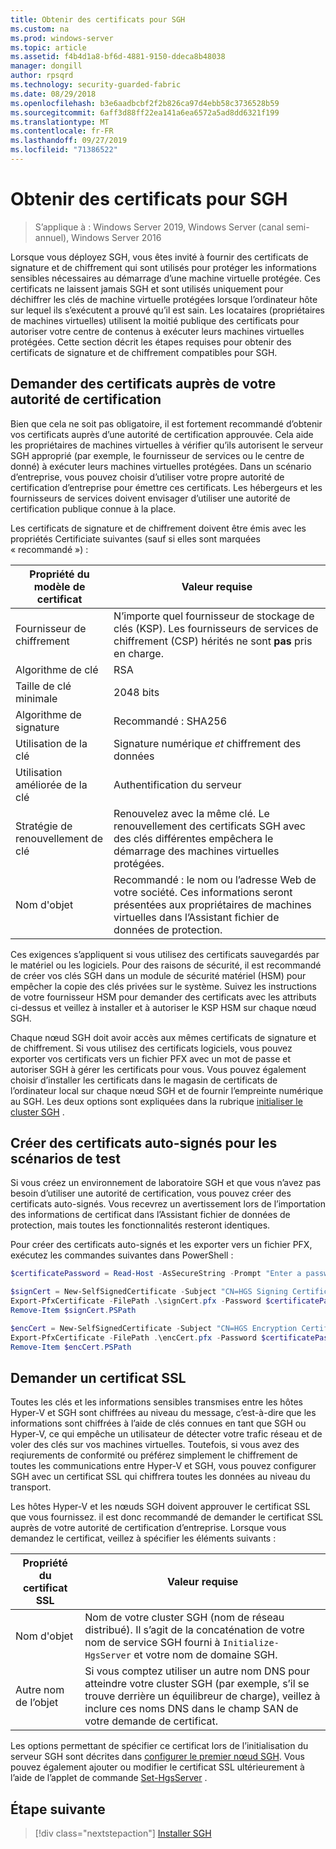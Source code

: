 ```yaml
---
title: Obtenir des certificats pour SGH
ms.custom: na
ms.prod: windows-server
ms.topic: article
ms.assetid: f4b4d1a8-bf6d-4881-9150-ddeca8b48038
manager: dongill
author: rpsqrd
ms.technology: security-guarded-fabric
ms.date: 08/29/2018
ms.openlocfilehash: b3e6aadbcbf2f2b826ca97d4ebb58c3736528b59
ms.sourcegitcommit: 6aff3d88ff22ea141a6ea6572a5ad8dd6321f199
ms.translationtype: MT
ms.contentlocale: fr-FR
ms.lasthandoff: 09/27/2019
ms.locfileid: "71386522"
---
```

# <a name="obtain-certificates-for-hgs"></a>Obtenir des certificats pour SGH

>S’applique à : Windows Server 2019, Windows Server (canal semi-annuel), Windows Server 2016

Lorsque vous déployez SGH, vous êtes invité à fournir des certificats de signature et de chiffrement qui sont utilisés pour protéger les informations sensibles nécessaires au démarrage d’une machine virtuelle protégée.
Ces certificats ne laissent jamais SGH et sont utilisés uniquement pour déchiffrer les clés de machine virtuelle protégées lorsque l’ordinateur hôte sur lequel ils s’exécutent a prouvé qu’il est sain.
Les locataires (propriétaires de machines virtuelles) utilisent la moitié publique des certificats pour autoriser votre centre de contenus à exécuter leurs machines virtuelles protégées.
Cette section décrit les étapes requises pour obtenir des certificats de signature et de chiffrement compatibles pour SGH.

## <a name="request-certificates-from-your-certificate-authority"></a>Demander des certificats auprès de votre autorité de certification

Bien que cela ne soit pas obligatoire, il est fortement recommandé d’obtenir vos certificats auprès d’une autorité de certification approuvée.
Cela aide les propriétaires de machines virtuelles à vérifier qu’ils autorisent le serveur SGH approprié (par exemple, le fournisseur de services ou le centre de donné) à exécuter leurs machines virtuelles protégées.
Dans un scénario d’entreprise, vous pouvez choisir d’utiliser votre propre autorité de certification d’entreprise pour émettre ces certificats.
Les hébergeurs et les fournisseurs de services doivent envisager d’utiliser une autorité de certification publique connue à la place.

Les certificats de signature et de chiffrement doivent être émis avec les propriétés Certificiate suivantes (sauf si elles sont marquées « recommandé ») :

Propriété du modèle de certificat | Valeur requise 
------------------------------|----------------
Fournisseur de chiffrement               | N’importe quel fournisseur de stockage de clés (KSP). Les fournisseurs de services de chiffrement (CSP) hérités ne sont **pas** pris en charge.
Algorithme de clé                 | RSA
Taille de clé minimale              | 2048 bits
Algorithme de signature           | Recommandé : SHA256
Utilisation de la clé                     | Signature numérique *et* chiffrement des données
Utilisation améliorée de la clé            | Authentification du serveur
Stratégie de renouvellement de clé            | Renouvelez avec la même clé. Le renouvellement des certificats SGH avec des clés différentes empêchera le démarrage des machines virtuelles protégées.
Nom d'objet                  | Recommandé : le nom ou l’adresse Web de votre société. Ces informations seront présentées aux propriétaires de machines virtuelles dans l’Assistant fichier de données de protection.

Ces exigences s’appliquent si vous utilisez des certificats sauvegardés par le matériel ou les logiciels.
Pour des raisons de sécurité, il est recommandé de créer vos clés SGH dans un module de sécurité matériel (HSM) pour empêcher la copie des clés privées sur le système.
Suivez les instructions de votre fournisseur HSM pour demander des certificats avec les attributs ci-dessus et veillez à installer et à autoriser le KSP HSM sur chaque nœud SGH.

Chaque nœud SGH doit avoir accès aux mêmes certificats de signature et de chiffrement.
Si vous utilisez des certificats logiciels, vous pouvez exporter vos certificats vers un fichier PFX avec un mot de passe et autoriser SGH à gérer les certificats pour vous.
Vous pouvez également choisir d’installer les certificats dans le magasin de certificats de l’ordinateur local sur chaque nœud SGH et de fournir l’empreinte numérique au SGH.
Les deux options sont expliquées dans la rubrique [initialiser le cluster SGH](guarded-fabric-initialize-hgs.md) .

## <a name="create-self-signed-certificates-for-test-scenarios"></a>Créer des certificats auto-signés pour les scénarios de test

Si vous créez un environnement de laboratoire SGH et que vous n’avez pas besoin d’utiliser une autorité de certification, vous pouvez créer des certificats auto-signés.
Vous recevrez un avertissement lors de l’importation des informations de certificat dans l’Assistant fichier de données de protection, mais toutes les fonctionnalités resteront identiques.

Pour créer des certificats auto-signés et les exporter vers un fichier PFX, exécutez les commandes suivantes dans PowerShell :

```powershell
$certificatePassword = Read-Host -AsSecureString -Prompt "Enter a password for the PFX file"

$signCert = New-SelfSignedCertificate -Subject "CN=HGS Signing Certificate"
Export-PfxCertificate -FilePath .\signCert.pfx -Password $certificatePassword -Cert $signCert
Remove-Item $signCert.PSPath

$encCert = New-SelfSignedCertificate -Subject "CN=HGS Encryption Certificate"
Export-PfxCertificate -FilePath .\encCert.pfx -Password $certificatePassword -Cert $encCert
Remove-Item $encCert.PSPath
```

## <a name="request-an-ssl-certificate"></a>Demander un certificat SSL

Toutes les clés et les informations sensibles transmises entre les hôtes Hyper-V et SGH sont chiffrées au niveau du message, c’est-à-dire que les informations sont chiffrées à l’aide de clés connues en tant que SGH ou Hyper-V, ce qui empêche un utilisateur de détecter votre trafic réseau et de voler des clés sur vos machines virtuelles.
Toutefois, si vous avez des reqiurements de conformité ou préférez simplement le chiffrement de toutes les communications entre Hyper-V et SGH, vous pouvez configurer SGH avec un certificat SSL qui chiffrera toutes les données au niveau du transport.

Les hôtes Hyper-V et les nœuds SGH doivent approuver le certificat SSL que vous fournissez. il est donc recommandé de demander le certificat SSL auprès de votre autorité de certification d’entreprise. Lorsque vous demandez le certificat, veillez à spécifier les éléments suivants :

Propriété du certificat SSL | Valeur requise
-------------------------|---------------
Nom d'objet             | Nom de votre cluster SGH (nom de réseau distribué). Il s’agit de la concaténation de votre nom de service SGH fourni à `Initialize-HgsServer` et votre nom de domaine SGH.
Autre nom de l’objet | Si vous comptez utiliser un autre nom DNS pour atteindre votre cluster SGH (par exemple, s’il se trouve derrière un équilibreur de charge), veillez à inclure ces noms DNS dans le champ SAN de votre demande de certificat.

Les options permettant de spécifier ce certificat lors de l’initialisation du serveur SGH sont décrites dans [configurer le premier nœud SGH](guarded-fabric-initialize-hgs.md).
Vous pouvez également ajouter ou modifier le certificat SSL ultérieurement à l’aide de l’applet de commande [Set-HgsServer](https://docs.microsoft.com/powershell/module/hgsserver/set-hgsserver?view=win10-ps) .

## <a name="next-step"></a>Étape suivante

> [!div class="nextstepaction"]
> [Installer SGH](guarded-fabric-choose-where-to-install-hgs.md)